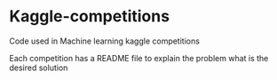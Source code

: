 # Kaggle-competitions
Code used in Machine learning kaggle competitions

Each competition has a README file to explain the problem what is the desired solution


